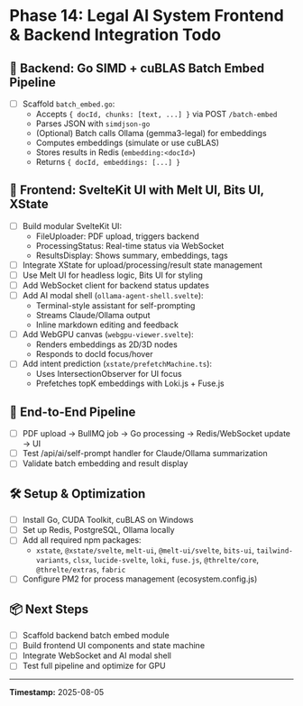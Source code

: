 # Phase 14: Legal AI System Frontend & Backend Integration Todo

## 🧠 Backend: Go SIMD + cuBLAS Batch Embed Pipeline

- [ ] Scaffold `batch_embed.go`:
  - Accepts `{ docId, chunks: [text, ...] }` via POST `/batch-embed`
  - Parses JSON with `simdjson-go`
  - (Optional) Batch calls Ollama (gemma3-legal) for embeddings
  - Computes embeddings (simulate or use cuBLAS)
  - Stores results in Redis (`embedding:<docId>`)
  - Returns `{ docId, embeddings: [...] }`

## 🎨 Frontend: SvelteKit UI with Melt UI, Bits UI, XState

- [ ] Build modular SvelteKit UI:
  - FileUploader: PDF upload, triggers backend
  - ProcessingStatus: Real-time status via WebSocket
  - ResultsDisplay: Shows summary, embeddings, tags
- [ ] Integrate XState for upload/processing/result state management
- [ ] Use Melt UI for headless logic, Bits UI for styling
- [ ] Add WebSocket client for backend status updates
- [ ] Add AI modal shell (`ollama-agent-shell.svelte`):
  - Terminal-style assistant for self-prompting
  - Streams Claude/Ollama output
  - Inline markdown editing and feedback
- [ ] Add WebGPU canvas (`webgpu-viewer.svelte`):
  - Renders embeddings as 2D/3D nodes
  - Responds to docId focus/hover
- [ ] Add intent prediction (`xstate/prefetchMachine.ts`):
  - Uses IntersectionObserver for UI focus
  - Prefetches topK embeddings with Loki.js + Fuse.js

## 🔁 End-to-End Pipeline

- [ ] PDF upload → BullMQ job → Go processing → Redis/WebSocket update → UI
- [ ] Test /api/ai/self-prompt handler for Claude/Ollama summarization
- [ ] Validate batch embedding and result display

## 🛠️ Setup & Optimization

- [ ] Install Go, CUDA Toolkit, cuBLAS on Windows
- [ ] Set up Redis, PostgreSQL, Ollama locally
- [ ] Add all required npm packages:
  - `xstate`, `@xstate/svelte`, `melt-ui`, `@melt-ui/svelte`, `bits-ui`, `tailwind-variants`, `clsx`, `lucide-svelte`, `loki`, `fuse.js`, `@threlte/core`, `@threlte/extras`, `fabric`
- [ ] Configure PM2 for process management (ecosystem.config.js)

## 📦 Next Steps

- [ ] Scaffold backend batch embed module
- [ ] Build frontend UI components and state machine
- [ ] Integrate WebSocket and AI modal shell
- [ ] Test full pipeline and optimize for GPU

---

**Timestamp:** 2025-08-05
